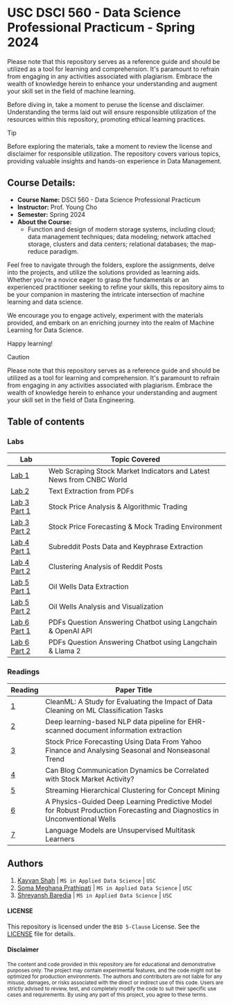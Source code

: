# USC DSCI 560 - Data Science Professional Practicum - Spring 2024
Please note that this repository serves as a reference guide and should be utilized as a tool for learning and comprehension. It's paramount to refrain from engaging in any activities associated with plagiarism. Embrace the wealth of knowledge herein to enhance your understanding and augment your skill set in the field of machine learning.

Before diving in, take a moment to peruse the license and disclaimer. Understanding the terms laid out will ensure responsible utilization of the resources within this repository, promoting ethical learning practices.

> [!TIP]
> Before exploring the materials, take a moment to review the license and disclaimer for responsible utilization. The repository covers various topics, providing valuable insights and hands-on experience in Data Management.

## Course Details:
- **Course Name:** DSCI 560 - Data Science Professional Practicum
- **Instructor:** Prof. Young Cho
- **Semester:** Spring 2024
- **About the Course:**
  - Function and design of modern storage systems, including cloud; data management
techniques; data modeling; network attached storage, clusters and data centers;
relational databases; the map-reduce paradigm.

Feel free to navigate through the folders, explore the assignments, delve into the projects, and utilize the solutions provided as learning aids. Whether you're a novice eager to grasp the fundamentals or an experienced practitioner seeking to refine your skills, this repository aims to be your companion in mastering the intricate intersection of machine learning and data science.

We encourage you to engage actively, experiment with the materials provided, and embark on an enriching journey into the realm of Machine Learning for Data Science.

Happy learning!

> [!CAUTION]
> Please note that this repository serves as a reference guide and should be utilized as a tool for learning and comprehension. It's paramount to refrain from engaging in any activities associated with plagiarism. Embrace the wealth of knowledge herein to enhance your understanding and augment your skill set in the field of Data Engineering.

## Table of contents
### Labs
|  Lab  |  Topic Covered |
|-------|--------------------------|
| [Lab 1](/lab1/) | Web Scraping Stock Market Indicators and Latest News from CNBC World |
| [Lab 2](/lab2/) | Text Extraction from PDFs |
| [Lab 3 Part 1](/lab3-part1/) | Stock Price Analysis & Algorithmic Trading |
| [Lab 3 Part 2](/lab3-part2/) | Stock Price Forecasting & Mock Trading Environment |
| [Lab 4 Part 1](/lab4-part1/) | Subreddit Posts Data and Keyphrase Extraction |
| [Lab 4 Part 2](/lab4-part2/) | Clustering Analysis of Reddit Posts |
| [Lab 5 Part 1](/lab5-part1/) | Oil Wells Data Extraction |
| [Lab 5 Part 2](/lab5-part2/) | Oil Wells Analysis and Visualization |
| [Lab 6 Part 1](/lab6-part1/) | PDFs Question Answering Chatbot using Langchain & OpenAI API |
| [Lab 6 Part 2](/lab6-part2/) | PDFs Question Answering Chatbot using Langchain & Llama 2 |

### Readings
| Reading  | Paper Title |
| --------- | ----------- |
| [1](/reading1/) | CleanML: A Study for Evaluating the Impact of Data Cleaning on ML Classification Tasks |
| [2](/reading2/) | Deep learning-based NLP data pipeline for EHR-scanned document information extraction |
| [3](/reading3/) | Stock Price Forecasting Using Data From Yahoo Finance and Analysing Seasonal and Nonseasonal Trend |
| [4](/reading4/) | Can Blog Communication Dynamics be Correlated with Stock Market Activity? |
| [5](/reading5/) | Streaming Hierarchical Clustering for Concept Mining |
| [6](/reading6/) | A Physics-Guided Deep Learning Predictive Model for Robust Production Forecasting and Diagnostics in Unconventional Wells |
| [7](/reading7/) | Language Models are Unsupervised Multitask Learners |

## Authors
1. [Kayvan Shah](https://github.com/KayvanShah1) | `MS in Applied Data Science` | `USC`
1. [Soma Meghana Prathipati](https://github.com/sprathip) | `MS in Applied Data Science` | `USC`
1. [Shreyansh Baredia](https://github.com/SHREYANSH-BARDIA) | `MS in Applied Data Science` | `USC`

#### LICENSE
This repository is licensed under the `BSD 5-Clause` License. See the [LICENSE](LICENSE) file for details.

#### Disclaimer

<sub>
The content and code provided in this repository are for educational and demonstrative purposes only. The project may contain experimental features, and the code might not be optimized for production environments. The authors and contributors are not liable for any misuse, damages, or risks associated with the direct or indirect use of this code. Users are strictly advised to review, test, and completely modify the code to suit their specific use cases and requirements. By using any part of this project, you agree to these terms.
</sub>